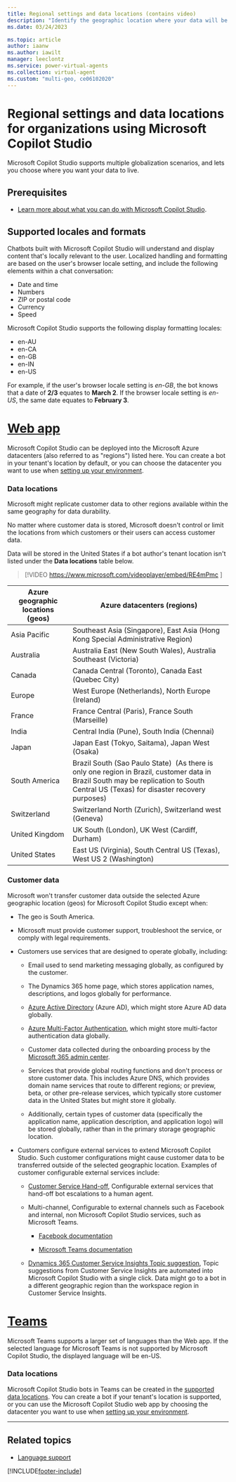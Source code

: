 ```yaml
---
title: Regional settings and data locations (contains video)
description: "Identify the geographic location where your data will be stored, and plan for globalization features, including currency and date and time formats."
ms.date: 03/24/2023

ms.topic: article
author: iaanw
ms.author: iawilt
manager: leeclontz
ms.service: power-virtual-agents
ms.collection: virtual-agent
ms.custom: "multi-geo, ce06102020"
---
```


# Regional settings and data locations for organizations using Microsoft Copilot Studio

Microsoft Copilot Studio supports multiple globalization scenarios, and lets you choose where you want your data to live.

## Prerequisites

- [Learn more about what you can do with Microsoft Copilot Studio](fundamentals-what-is-power-virtual-agents.md).

## Supported locales and formats

Chatbots built with Microsoft Copilot Studio will understand and display content that's locally relevant to the user. Localized handling and formatting are based on the user's browser locale setting, and include the following elements within a chat conversation:

- Date and time
- Numbers
- ZIP or postal code
- Currency
- Speed

Microsoft Copilot Studio supports the following display formatting locales:

- en-AU
- en-CA
- en-GB
- en-IN
- en-US

For example, if the user's browser locale setting is _en-GB_, the bot knows that a date of **2/3** equates to **March 2**. If the browser locale setting is _en-US_, the same date equates to **February 3**.

# [Web app](#tab/web)

Microsoft Copilot Studio can be deployed into the Microsoft Azure datacenters (also referred to as "regions") listed here. You can create a bot in your tenant's location by default, or you can choose the datacenter you want to use when [setting up your environment](environments-first-run-experience.md).

### Data locations

Microsoft might replicate customer data to other regions available within the same geography for data durability.

No matter where customer data is stored, Microsoft doesn't control or limit the locations from which customers or their users can access customer data.

Data will be stored in the United States if a bot author's tenant location isn't listed under the **Data locations** table below.

>
> [!VIDEO https://www.microsoft.com/videoplayer/embed/RE4mPmc ]
>

| Azure geographic locations (geos) | Azure datacenters (regions)                                                                                                                                                               |
| --------------------------------- | ----------------------------------------------------------------------------------------------------------------------------------------------------------------------------------------- |
| Asia Pacific                      | Southeast Asia (Singapore), East Asia (Hong Kong Special Administrative Region)                                                                                                                                         |
| Australia                         | Australia East (New South Wales), Australia Southeast (Victoria)                                                                                                                          |
| Canada                            | Canada Central (Toronto), Canada East (Quebec City)                                                                                                                                       |
| Europe                            | West Europe (Netherlands), North Europe (Ireland)                                                                                                                                         |
| France                            | France Central (Paris), France South (Marseille)                                                                                                                                          |
| India                             | Central India (Pune), South India (Chennai)                                                                                                                                               |
| Japan                             | Japan East (Tokyo, Saitama), Japan West (Osaka)                                                                                                                                           |
| South America                     | Brazil South (Sao Paulo State) &nbsp;(As there is only one region in Brazil, customer data in Brazil South may be replication to South Central US (Texas) for disaster recovery purposes) |
| Switzerland                       | Switzerland North (Zurich), Switzerland west (Geneva)                                                                                                                                     |
| United Kingdom                    | UK South (London), UK West (Cardiff, Durham)                                                                                                                                              |
| United States                     | East US (Virginia), South Central US (Texas), West US 2 (Washington)                                                                                                         |

### Customer data

Microsoft won't transfer customer data outside the selected Azure geographic location (geos) for Microsoft Copilot Studio except when:

- The geo is South America.

- Microsoft must provide customer support, troubleshoot the service, or comply with legal requirements.

- Customers use services that are designed to operate globally, including:

  - Email used to send marketing messaging globally, as configured by the customer.
  
  - The Dynamics 365 home page, which stores application names, descriptions, and logos globally for performance.

  - [Azure Active Directory](/azure/active-directory/active-directory-whatis) (Azure AD), which might store Azure AD data globally.

  - [Azure Multi-Factor Authentication](/azure/active-directory/authentication/concept-mfa-howitworks), which might store multi-factor authentication data globally.

  - Customer data collected during the onboarding process by the [Microsoft 365 admin center](/office365/admin/microsoft-365-admin-center-preview?view=o365-worldwide&preserve-view=true).

  - Services that provide global routing functions and don't process or store customer data. This includes Azure DNS, which provides domain name services that route to different regions; or preview, beta, or other pre-release services, which typically store customer data in the United States but might store it globally.

  - Additionally, certain types of customer data (specifically the application name, application description, and application logo) will be stored globally, rather than in the primary storage geographic location.

- Customers configure external services to extend Microsoft Copilot Studio. Such customer configurations might cause customer data to be transferred outside of the selected geographic location. Examples of customer configurable external services include:

  - [Customer Service Hand-off](advanced-hand-off.md), Configurable external services that hand-off bot escalations to a human agent.

  - Multi-channel, Configurable to external channels such as Facebook and internal, non Microsoft Copilot Studio services, such as Microsoft Teams.

    - [Facebook documentation](publication-add-bot-to-facebook.md)

    - [Microsoft Teams documentation](publication-add-bot-to-microsoft-teams.md)

  - [Dynamics 365 Customer Service Insights Topic suggestion](advanced-create-topics-from-csi.md), Topic suggestions from Customer Service Insights are automated into Microsoft Copilot Studio with a single click. Data might go to a bot in a different geographic region than the workspace region in Customer Service Insights.

# [Teams](#tab/teams)

Microsoft Teams supports a larger set of languages than the Web app. If the selected language for Microsoft Teams is not supported by Microsoft Copilot Studio, the displayed language will be en-US.

### Data locations

Microsoft Copilot Studio bots in Teams can be created in the [supported data locations](data-location.md). You can create a bot if your tenant's location is supported, or you can use the Microsoft Copilot Studio web app by choosing the datacenter you want to use when [setting up your environment](environments-first-run-experience.md).

---

## Related topics

- [Language support](authoring-language-support.md)

[!INCLUDE[footer-include](includes/footer-banner.md)]
